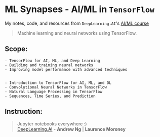 # ML Synapses - AI/ML in `TensorFlow`

My notes, code, and resources from `DeepLearning.AI`'s [AI/ML course](https://www.coursera.org/professional-certificates/tensorflow-in-practice)

> Machine learning and neural networks using TensorFlow.  

## Scope:

    - TensorFlow for AI, ML, and Deep Learning
    - Building and training neural networks
    - Improving model performance with advanced techniques


    - Introduction to TensorFlow for AI, ML, and DL 
    - Convolutional Neural Networks in TensorFlow 
    - Natural Language Processing in TensorFlow 
    - Sequences, Time Series, and Prediction

## Instruction:
> Jupyter notebooks everywhere :)  
> [DeepLearning.AI](https://www.deeplearning.ai/) - **Andrew Ng** | **Laurence Moroney**

